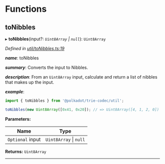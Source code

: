 

# Functions

<a id="tonibbles"></a>

##  toNibbles

▸ **toNibbles**(input?: *`Uint8Array` \| `null`*): `Uint8Array`

*Defined in [util/toNibbles.ts:19](https://github.com/polkadot-js/common/blob/ee2fe5e/packages/trie-codec/src/util/toNibbles.ts#L19)*

*__name__*: toNibbles

*__summary__*: Converts the input to Nibbles.

*__description__*: From an `Uint8Array` input, calculate and return a list of nibbles that makes up the input.

*__example__*:   

```javascript
import { toNibbles } from '@polkadot/trie-codec/util';

toNibbles(new Uint8Array([0x41, 0x20]); // => Uint8Array([4, 1, 2, 0])
```

**Parameters:**

| Name | Type |
| ------ | ------ |
| `Optional` input | `Uint8Array` \| `null` |

**Returns:** `Uint8Array`

___

